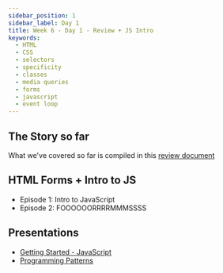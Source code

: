 ```yaml
---
sidebar_position: 1
sidebar_label: Day 1
title: Week 6 - Day 1 - Review + JS Intro
keywords:
  - HTML
  - CSS
  - selectors
  - specificity
  - classes
  - media queries
  - forms
  - javascript
  - event loop
---
```


<!-- markdownlint-disable no-inline-html no-trailing-punctuation -->

## The Story so far

What we've covered so far is compiled in this [review document](./REVIEW.md)

## HTML Forms + Intro to JS

- Episode 1: Intro to JavaScript
- Episode 2: FOOOOOORRRRMMMSSSS

## Presentations

- [Getting Started - JavaScript](https://docs.google.com/presentation/d/11ZHGJUsXGunhmpRjoqzE_gTNst1RHx52m7M-aYDUyN4/edit?usp=sharing)
- [Programming Patterns](/docs/lessons/programming_patterns/)
